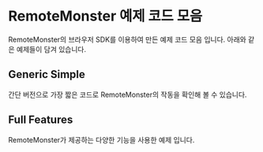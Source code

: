 # RemoteMonster 예제 코드 모음
RemoteMonster의 브라우저 SDK를 이용하여 만든 예제 코드 모음 입니다.
아래와 같은 예제들이 담겨 있습니다.

## Generic Simple
간단 버전으로 가장 짧은 코드로 RemoteMonster의 작동을 확인해 볼 수 있습니다.

## Full Features
RemoteMonster가 제공하는 다양한 기능을 사용한 예제 입니다.
